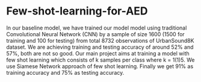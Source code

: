# Few-shot-learning-for-AED
In our baseline model, we have trained our model model using traditional Convolutional Neural Network
(CNN) by a sample of size 1600 (1500 for training and 100 for testing) from total 8732 observations of
UrbanSound8K dataset. We are achieving training and testing accuracy of around 52% and 57%, both are
not so good. Our main project aims at training a model with few shot learning which consists of k samples
per class where k = 1(1)5. We use Siamese Network approach of few shot learning. Finally we get 91% as
training accuracy and 75% as testing accuracy.
